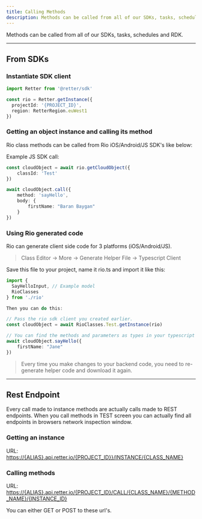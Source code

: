 ```yaml
---
title: Calling Methods
description: Methods can be called from all of our SDKs, tasks, schedules and RDK.
---
```


Methods can be called from all of our SDKs, tasks, schedules and RDK.

---

## From SDKs

### Instantiate SDK client

```typescript
import Retter from '@retter/sdk'

const rio = Retter.getInstance({
  projectId: '{PROJECT_ID}',
  region: RetterRegion.euWest1
})
```

### Getting an object instance and calling its method

Rio class methods can be called from Rio iOS/Android/JS SDK's like below:

Example JS SDK call:

```typescript
const cloudObject = await rio.getCloudObject({
    classId: 'Test'
})

await cloudObject.call({
    method: 'sayHello',
    body: {
        firstName: "Baran Baygan"
    }
})
```

### Using Rio generated code

Rio can generate client side code for 3 platforms (iOS/Android/JS).

> Class Editor -> More -> Generate Helper File -> Typescript Client

Save this file to your project, name it rio.ts and import it like this:

```typescript
import {
  SayHelloInput, // Example model
  RioClasses
} from './rio'

Then you can do this:

// Pass the rio sdk client you created earlier.
const cloudObject = await RioClasses.Test.getInstance(rio)

// You can find the methods and parameters as types in your typescript code.
await cloudObject.sayHello({
    firstName: "Jane"
})
```

> Every time you make changes to your backend code, you need to re-generate helper code and download it again.

---

## Rest Endpoint

Every call made to instance methods are actually calls made to REST endpoints.
When you call methods in TEST screen you can actually find all endpoints in browsers network inspection window.

### Getting an instance

URL: <https://{ALIAS}.api.retter.io/{PROJECT_ID}}/INSTANCE/{CLASS_NAME}>

### Calling methods

URL: <https://{ALIAS}.api.retter.io/{PROJECT_ID}/CALL/{CLASS_NAME}/{METHOD_NAME}/{INSTANCE_ID}>

You can either GET or POST to these url's.
